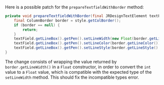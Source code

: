 Here is a possible patch for the `prepareTextfieldWithBorder` method:
```java
private void prepareTextfieldWithBorder(final JRDesignTextElement textField, final ColumnStyle style) {
    final ColumnBorder border = style.getColBorder();
    if (border == null) {
        return;
    }
    textField.getLineBox().getPen().setLineWidth(new Float(border.getLineWidth()));
    textField.getLineBox().getPen().setLineColor(border.getLineColor());
    textField.getLineBox().getPen().setLineStyle(border.getLineStyle().getLineStyleEnum());
}
```
The change consists of wrapping the value returned by `border.getLineWidth()` in a `Float` constructor, in order to convert the `int` value to a `Float` value, which is compatible with the expected type of the `setLineWidth` method. This should fix the incompatible types error.